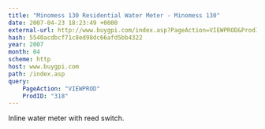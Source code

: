 ```yaml
---
title: "Minomess 130 Residential Water Meter - Minomess 130"
date: 2007-04-23 18:23:49 +0000
external-url: http://www.buygpi.com/index.asp?PageAction=VIEWPROD&ProdID=318
hash: 5540acdbcf71c8ed98dc66afd5bb4322
year: 2007
month: 04
scheme: http
host: www.buygpi.com
path: /index.asp
query:
    PageAction: "VIEWPROD"
    ProdID: "318"
---
```


Inline water meter with reed switch.
